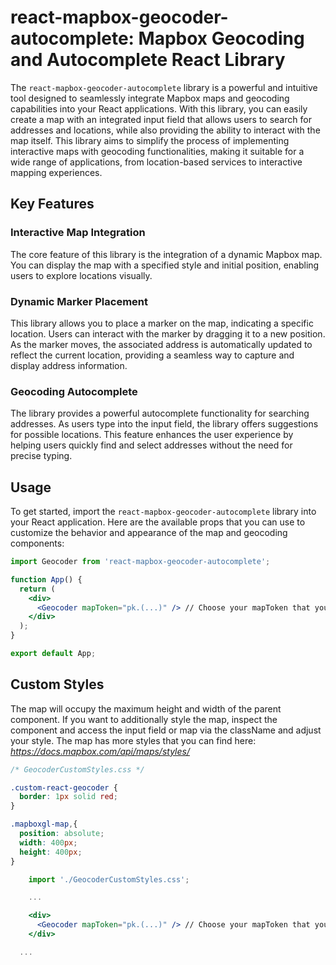 # react-mapbox-geocoder-autocomplete: Mapbox Geocoding and Autocomplete React Library

The `react-mapbox-geocoder-autocomplete` library is a powerful and intuitive tool designed to seamlessly integrate Mapbox maps and geocoding capabilities into your React applications. With this library, you can easily create a map with an integrated input field that allows users to search for addresses and locations, while also providing the ability to interact with the map itself. This library aims to simplify the process of implementing interactive maps with geocoding functionalities, making it suitable for a wide range of applications, from location-based services to interactive mapping experiences.

## Key Features

### Interactive Map Integration
The core feature of this library is the integration of a dynamic Mapbox map. You can display the map with a specified style and initial position, enabling users to explore locations visually.
### Dynamic Marker Placement
This library allows you to place a marker on the map, indicating a specific location. Users can interact with the marker by dragging it to a new position. As the marker moves, the associated address is automatically updated to reflect the current location, providing a seamless way to capture and display address information.

### Geocoding Autocomplete
The library provides a powerful autocomplete functionality for searching addresses. As users type into the input field, the library offers suggestions for possible locations. This feature enhances the user experience by helping users quickly find and select addresses without the need for precise typing.

## Usage

To get started, import the `react-mapbox-geocoder-autocomplete` library into your React application. Here are the available props that you can use to customize the behavior and appearance of the map and geocoding components:

```jsx
import Geocoder from 'react-mapbox-geocoder-autocomplete';

function App() {
  return (
    <div>
      <Geocoder mapToken="pk.(...)" /> // Choose your mapToken that you can create for free here: _https://docs.mapbox.com/help/tutorials/get-started-tokens-api/_
    </div>
  );
}

export default App;
```

## Custom Styles
The map will occupy the maximum height and width of the parent component. If you want to additionally style the map, inspect the component and access the input field or map via the className and adjust your style.
The map has more styles that you can find here: _https://docs.mapbox.com/api/maps/styles/_

```css
/* GeocoderCustomStyles.css */

.custom-react-geocoder {
  border: 1px solid red;
}

.mapboxgl-map,{
  position: absolute;
  width: 400px;
  height: 400px;
}
```

```jsx
    import './GeocoderCustomStyles.css';

    ...

    <div>
      <Geocoder mapToken="pk.(...)" /> // Choose your mapToken that you can create for free here: _https://docs.mapbox.com/help/tutorials/get-started-tokens-api/_
    </div>

  ...
```

